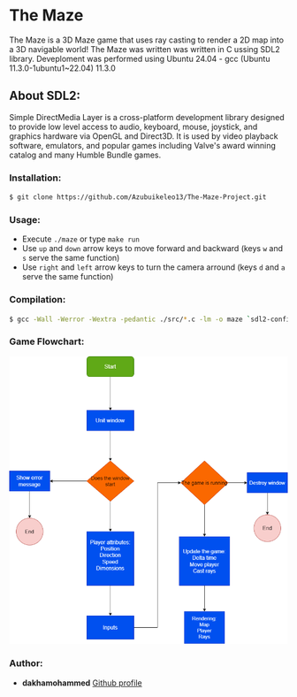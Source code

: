 # The Maze
The Maze is a 3D Maze game that uses ray casting to render a 2D map into a 3D navigable world!
The Maze was written was written in C ussing SDL2 library. Deveploment was performed using Ubuntu 24.04 - gcc (Ubuntu 11.3.0-1ubuntu1~22.04) 11.3.0

## About SDL2:
Simple DirectMedia Layer is a cross-platform development library designed to provide low level access to audio, keyboard, mouse, joystick, and graphics hardware via OpenGL and Direct3D. It is used by video playback software, emulators, and popular games including Valve's award winning catalog and many Humble Bundle games.

### Installation:
```sh
$ git clone https://github.com/Azubuikeleo13/The-Maze-Project.git
```
### Usage:
* Execute `./maze` or type `make run`
* Use `up` and `down` arrow keys to move forward and backward (keys `w` and `s` serve the same function)
* Use `right` and `left` arrow keys to turn the camera arround (keys `d` and `a` serve the same function)

### Compilation:
```sh
$ gcc -Wall -Werror -Wextra -pedantic ./src/*.c -lm -o maze `sdl2-config --cflags` `sdl2-config --libs`;
```

### Game Flowchart:
![Screenshot](The-Maze-Project.png)

### Author:

- **dakhamohammed** [Github profile](https://github.com/dakhamohammed)
